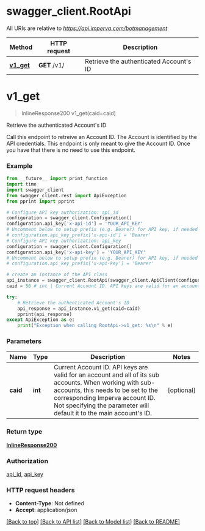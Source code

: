 # swagger_client.RootApi

All URIs are relative to *https://api.imperva.com/botmanagement*

Method | HTTP request | Description
------------- | ------------- | -------------
[**v1_get**](RootApi.md#v1_get) | **GET** /v1/ | Retrieve the authenticated Account&#x27;s ID

# **v1_get**
> InlineResponse200 v1_get(caid=caid)

Retrieve the authenticated Account's ID

Call this endpoint to retreive an Account ID. The Account is identified by the API credentials. This endpoint is only meant to give the Account ID. Once you have that there is no need to use this endpoint. 

### Example
```python
from __future__ import print_function
import time
import swagger_client
from swagger_client.rest import ApiException
from pprint import pprint

# Configure API key authorization: api_id
configuration = swagger_client.Configuration()
configuration.api_key['x-api-id'] = 'YOUR_API_KEY'
# Uncomment below to setup prefix (e.g. Bearer) for API key, if needed
# configuration.api_key_prefix['x-api-id'] = 'Bearer'
# Configure API key authorization: api_key
configuration = swagger_client.Configuration()
configuration.api_key['x-api-key'] = 'YOUR_API_KEY'
# Uncomment below to setup prefix (e.g. Bearer) for API key, if needed
# configuration.api_key_prefix['x-api-key'] = 'Bearer'

# create an instance of the API class
api_instance = swagger_client.RootApi(swagger_client.ApiClient(configuration))
caid = 56 # int | Current Account ID. API keys are valid for an account and all of its sub accounts. When working with sub-accounts, this needs to be set to the corresponding Imperva account ID. Not specifying the parameter will default it to the main account's ID.  (optional)

try:
    # Retrieve the authenticated Account's ID
    api_response = api_instance.v1_get(caid=caid)
    pprint(api_response)
except ApiException as e:
    print("Exception when calling RootApi->v1_get: %s\n" % e)
```

### Parameters

Name | Type | Description  | Notes
------------- | ------------- | ------------- | -------------
 **caid** | **int**| Current Account ID. API keys are valid for an account and all of its sub accounts. When working with sub-accounts, this needs to be set to the corresponding Imperva account ID. Not specifying the parameter will default it to the main account&#x27;s ID.  | [optional] 

### Return type

[**InlineResponse200**](InlineResponse200.md)

### Authorization

[api_id](../README.md#api_id), [api_key](../README.md#api_key)

### HTTP request headers

 - **Content-Type**: Not defined
 - **Accept**: application/json

[[Back to top]](#) [[Back to API list]](../README.md#documentation-for-api-endpoints) [[Back to Model list]](../README.md#documentation-for-models) [[Back to README]](../README.md)

